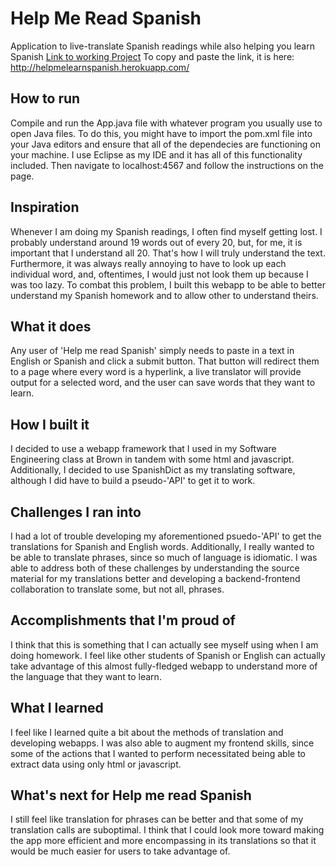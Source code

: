 # Help Me Read Spanish
Application to live-translate Spanish readings while also helping you learn Spanish
[Link to working Project](http://helpmelearnspanish.herokuapp.com/)
To copy and paste the link, it is here: http://helpmelearnspanish.herokuapp.com/

## How to run
Compile and run the App.java file with whatever program you usually use to open Java files. To do this, you might have to import the pom.xml file into your Java editors and ensure that all of the dependecies are functioning on your machine. I use Eclipse as my IDE and it has all of this functionality included. Then navigate to localhost:4567 and follow the instructions on the page.

## Inspiration
Whenever I am doing my Spanish readings, I often find myself getting lost. I probably understand around 19 words out of every 20, but, for me, it is important that I understand all 20. That's how I will truly understand the text. Furthermore, it was always really annoying to have to look up each individual word, and, oftentimes, I would just not look them up because I was too lazy. To combat this problem, I built this webapp to be able to better understand my Spanish homework and to allow other to understand theirs. 

## What it does
Any user of 'Help me read Spanish' simply needs to paste in a text in English or Spanish and click a submit button. That button will redirect them to a page where every word is a hyperlink, a live translator will provide output for a selected word, and the user can save words that they want to learn.

## How I built it
I decided to use a webapp framework that I used in my Software Engineering class at Brown in tandem with some html and javascript. Additionally, I decided to use SpanishDict as my translating software, although I did have to build a pseudo-'API' to get it to work.

## Challenges I ran into
I had a lot of trouble developing my aforementioned psuedo-'API' to get the translations for Spanish and English words. Additionally, I really wanted to be able to translate phrases, since so much of language is idiomatic. I was able to address both of these challenges by understanding the source material for my translations better and developing a backend-frontend collaboration to translate some, but not all, phrases.

## Accomplishments that I'm proud of
I think that this is something that I can actually see myself using when I am doing homework. I feel like other students of Spanish or English can actually take advantage of this almost fully-fledged webapp to understand more of the language that they want to learn.

## What I learned
I feel like I learned quite a bit about the methods of translation and developing webapps. I was also able to augment my frontend skills, since some of the actions that I wanted to perform necessitated being able to extract data using only html or javascript.

## What's next for Help me read Spanish
I still feel like translation for phrases can be better and that some of my translation calls are suboptimal. I think that I could look more toward making the app more efficient and more encompassing in its translations so that it would be much easier for users to take advantage of.
